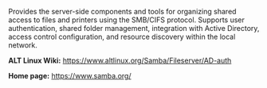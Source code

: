 Provides the server-side components and tools for organizing shared access to files and printers using the SMB/CIFS protocol.
Supports user authentication, shared folder management, integration with Active Directory,
access control configuration, and resource discovery within the local network.

**ALT Linux Wiki:** <https://www.altlinux.org/Samba/Fileserver/AD-auth>

**Home page:** <https://www.samba.org/>
